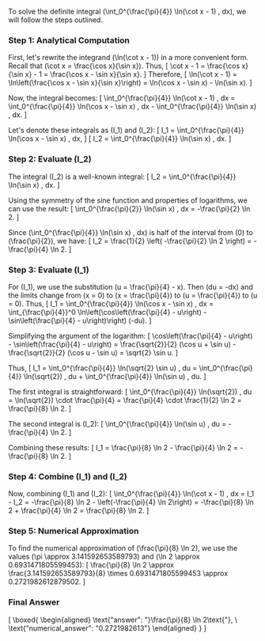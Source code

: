 To solve the definite integral \(\int_0^{\frac{\pi}{4}} \ln(\cot x - 1) \, dx\), we will follow the steps outlined.

### Step 1: Analytical Computation

First, let's rewrite the integrand \(\ln(\cot x - 1)\) in a more convenient form. Recall that \(\cot x = \frac{\cos x}{\sin x}\). Thus,
\[
\cot x - 1 = \frac{\cos x}{\sin x} - 1 = \frac{\cos x - \sin x}{\sin x}.
\]
Therefore,
\[
\ln(\cot x - 1) = \ln\left(\frac{\cos x - \sin x}{\sin x}\right) = \ln(\cos x - \sin x) - \ln(\sin x).
\]

Now, the integral becomes:
\[
\int_0^{\frac{\pi}{4}} \ln(\cot x - 1) \, dx = \int_0^{\frac{\pi}{4}} \ln(\cos x - \sin x) \, dx - \int_0^{\frac{\pi}{4}} \ln(\sin x) \, dx.
\]

Let's denote these integrals as \(I_1\) and \(I_2\):
\[
I_1 = \int_0^{\frac{\pi}{4}} \ln(\cos x - \sin x) \, dx,
\]
\[
I_2 = \int_0^{\frac{\pi}{4}} \ln(\sin x) \, dx.
\]

### Step 2: Evaluate \(I_2\)

The integral \(I_2\) is a well-known integral:
\[
I_2 = \int_0^{\frac{\pi}{4}} \ln(\sin x) \, dx.
\]

Using the symmetry of the sine function and properties of logarithms, we can use the result:
\[
\int_0^{\frac{\pi}{2}} \ln(\sin x) \, dx = -\frac{\pi}{2} \ln 2.
\]

Since \(\int_0^{\frac{\pi}{4}} \ln(\sin x) \, dx\) is half of the interval from \(0\) to \(\frac{\pi}{2}\), we have:
\[
I_2 = \frac{1}{2} \left( -\frac{\pi}{2} \ln 2 \right) = -\frac{\pi}{4} \ln 2.
\]

### Step 3: Evaluate \(I_1\)

For \(I_1\), we use the substitution \(u = \frac{\pi}{4} - x\). Then \(du = -dx\) and the limits change from \(x = 0\) to \(x = \frac{\pi}{4}\) to \(u = \frac{\pi}{4}\) to \(u = 0\). Thus,
\[
I_1 = \int_0^{\frac{\pi}{4}} \ln(\cos x - \sin x) \, dx = \int_{\frac{\pi}{4}}^0 \ln\left(\cos\left(\frac{\pi}{4} - u\right) - \sin\left(\frac{\pi}{4} - u\right)\right) (-du).
\]

Simplifying the argument of the logarithm:
\[
\cos\left(\frac{\pi}{4} - u\right) - \sin\left(\frac{\pi}{4} - u\right) = \frac{\sqrt{2}}{2} (\cos u + \sin u) - \frac{\sqrt{2}}{2} (\cos u - \sin u) = \sqrt{2} \sin u.
\]

Thus,
\[
I_1 = \int_0^{\frac{\pi}{4}} \ln(\sqrt{2} \sin u) \, du = \int_0^{\frac{\pi}{4}} \ln(\sqrt{2}) \, du + \int_0^{\frac{\pi}{4}} \ln(\sin u) \, du.
\]

The first integral is straightforward:
\[
\int_0^{\frac{\pi}{4}} \ln(\sqrt{2}) \, du = \ln(\sqrt{2}) \cdot \frac{\pi}{4} = \frac{\pi}{4} \cdot \frac{1}{2} \ln 2 = \frac{\pi}{8} \ln 2.
\]

The second integral is \(I_2\):
\[
\int_0^{\frac{\pi}{4}} \ln(\sin u) \, du = -\frac{\pi}{4} \ln 2.
\]

Combining these results:
\[
I_1 = \frac{\pi}{8} \ln 2 - \frac{\pi}{4} \ln 2 = -\frac{\pi}{8} \ln 2.
\]

### Step 4: Combine \(I_1\) and \(I_2\)

Now, combining \(I_1\) and \(I_2\):
\[
\int_0^{\frac{\pi}{4}} \ln(\cot x - 1) \, dx = I_1 - I_2 = -\frac{\pi}{8} \ln 2 - \left(-\frac{\pi}{4} \ln 2\right) = -\frac{\pi}{8} \ln 2 + \frac{\pi}{4} \ln 2 = \frac{\pi}{8} \ln 2.
\]

### Step 5: Numerical Approximation

To find the numerical approximation of \(\frac{\pi}{8} \ln 2\), we use the values \(\pi \approx 3.141592653589793\) and \(\ln 2 \approx 0.6931471805599453\):
\[
\frac{\pi}{8} \ln 2 \approx \frac{3.141592653589793}{8} \times 0.6931471805599453 \approx 0.2721982612879502.
\]

### Final Answer

\[
\boxed{
\begin{aligned}
\text{"answer": "}\frac{\pi}{8} \ln 2\text{"}, \\
\text{"numerical_answer": "0.2721982613"}
\end{aligned}
}
\]